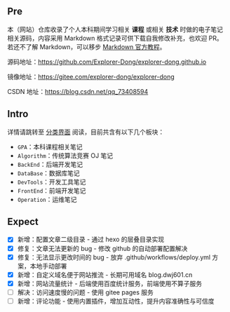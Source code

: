## Pre

本（网站）仓库收录了个人本科期间学习相关 **课程** 或相关 **技术** 时做的电子笔记相关源码，内容采用 Markdown 格式记录可供下载自我修改补充，也欢迎 PR。若还不了解 Markdown，可以移步 [Markdown 官方教程](https://markdown.com.cn/)。

源码地址：<https://github.com/Explorer-Dong/explorer-dong.github.io>

镜像地址：<https://gitee.com/explorer-dong/explorer-dong>

CSDN 地址：<https://blog.csdn.net/qq_73408594>

## Intro

详情请跳转至 [分类界面](https://blog.dwj601.cn/categories/) 阅读，目前共含有以下几个板块：

- `GPA`：本科课程相关笔记
- `Algorithm`：传统算法竞赛 OJ 笔记
- `BackEnd`：后端开发笔记
- `DataBase`：数据库笔记
- `DevTools`：开发工具笔记
- `FrontEnd`：前端开发笔记
- `Operation`：运维笔记

## Expect

- [x] 新增：配置文章二级目录 - 通过 hexo 的层叠目录实现
- [x] 修复：文章无法更新的 bug - 修改 github 的自动部署配置解决
- [x] 修复：无法显示更改时间的 bug - 放弃 .github/workflows/deploy.yml 方案，本地手动部署
- [x] 新增：自定义域名便于网站推流 - 长期可用域名 blog.dwj601.cn
- [x] 新增：网站流量统计 - 后端使用百度统计服务，前端使用不算子服务
- [ ] 解决：访问速度慢的问题 - 使用 gitee pages 服务
- [ ] 新增：评论功能 - 使用内置插件，增加互动性，提升内容准确性与可信度
